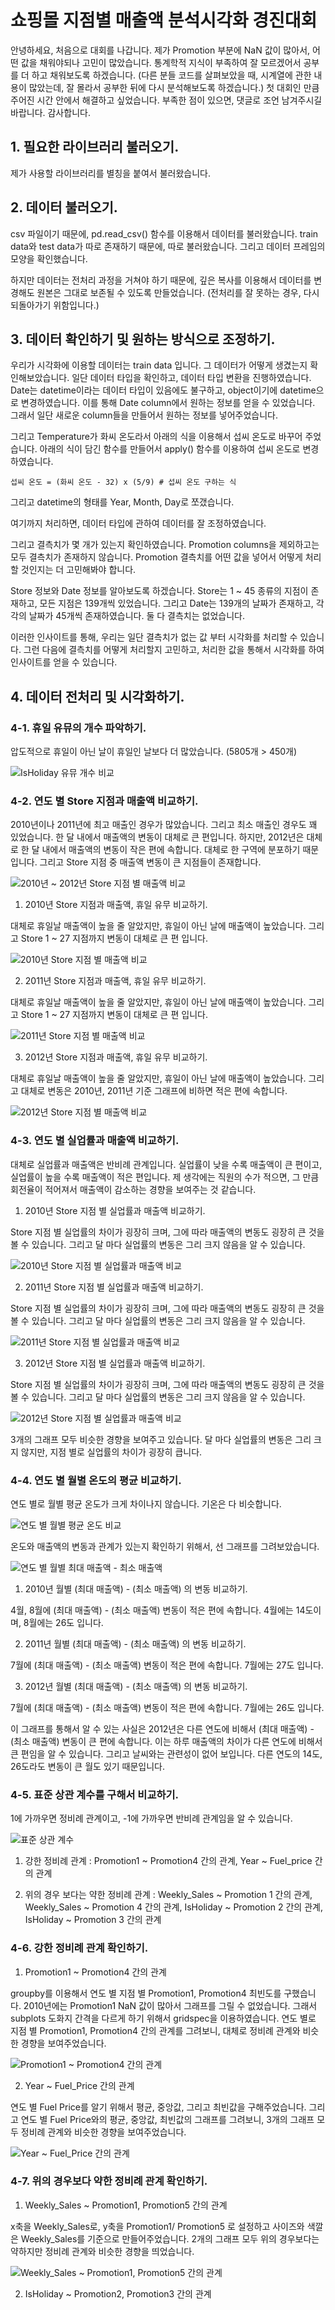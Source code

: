 # 쇼핑몰 지점별 매출액 분석시각화 경진대회

안녕하세요, 처음으로 대회를 나갑니다. 제가 Promotion 부분에 NaN 값이 많아서, 어떤 값을 채워야되나 고민이 많았습니다. 통계학적 지식이 부족하여 잘 모르겠어서 공부를 더 하고 채워보도록 하겠습니다. (다른 분들 코드를 살펴보았을 때, 시계열에 관한 내용이 많았는데, 잘 몰라서 공부한 뒤에 다시 분석해보도록 하겠습니다.) 첫 대회인 만큼 주어진 시간 안에서 해결하고 싶었습니다. 부족한 점이 있으면, 댓글로 조언 남겨주시길 바랍니다. 감사합니다.

## 1. 필요한 라이브러리 불러오기.

제가 사용할 라이브러리를 별칭을 붙여서 불러왔습니다.

## 2. 데이터 불러오기.

csv 파일이기 때문에, pd.read_csv() 함수를 이용해서 데이터를 불러왔습니다. train data와 test data가 따로 존재하기 때문에, 따로 불러왔습니다. 그리고 데이터 프레임의 모양을 확인했습니다.

하지만 데이터는 전처리 과정을 거쳐야 하기 때문에, 깊은 복사를 이용해서 데이터를 변경해도 원본은 그대로 보존될 수 있도록 만들었습니다. (전처리를 잘 못하는 경우, 다시 되돌아가기 위함입니다.)

## 3. 데이터 확인하기 및 원하는 방식으로 조정하기.

우리가 시각화에 이용할 데이터는 train data 입니다. 그 데이터가 어떻게 생겼는지 확인해보았습니다. 일단 데이터 타입을 확인하고, 데이터 타입 변환을 진행하였습니다. Date는 datetime이라는 데이터 타입이 있음에도 불구하고, object이기에 datetime으로 변경하였습니다. 이를 통해 Date column에서 원하는 정보를 얻을 수 있었습니다. 그래서 일단 새로운 column들을 만들어서 원하는 정보를 넣어주었습니다.

그리고 Temperature가 화씨 온도라서 아래의 식을 이용해서 섭씨 온도로 바꾸어 주었습니다. 아래의 식이 담긴 함수를 만들어서 apply() 함수를 이용하여 섭씨 온도로 변경하였습니다.

```
섭씨 온도 = (화씨 온도 - 32) x (5/9) # 섭씨 온도 구하는 식
```

그리고 datetime의 형태를 Year, Month, Day로 쪼갰습니다.

여기까지 처리하면, 데이터 타입에 관하여 데이터를 잘 조정하였습니다.

그리고 결측치가 몇 개가 있는지 확인하였습니다. Promotion columns을 제외하고는 모두 결측치가 존재하지 않습니다. Promotion 결측치를 어떤 값을 넣어서 어떻게 처리할 것인지는 더 고민해봐야 합니다.

Store 정보와 Date 정보를 알아보도록 하겠습니다.
Store는 1 ~ 45 종류의 지점이 존재하고, 모든 지점은 139개씩 있었습니다. 그리고 Date는 139개의 날짜가 존재하고, 각각의 날짜가 45개씩 존재하였습니다. 둘 다 결측치는 없었습니다.

이러한 인사이트를 통해, 우리는 일단 결측치가 없는 값 부터 시각화를 처리할 수 있습니다. 그런 다음에 결측치를 어떻게 처리할지 고민하고, 처리한 값을 통해서 시각화를 하여 인사이트를 얻을 수 있습니다.

## 4. 데이터 전처리 및 시각화하기.

### 4-1. 휴일 유뮤의 개수 파악하기.

압도적으로 휴일이 아닌 날이 휴일인 날보다 더 많았습니다. (5805개 > 450개)

![IsHoliday 유뮤 개수 비교](./images/IsHoliday%20%EC%9C%A0%EB%AC%B4%20%EA%B0%9C%EC%88%98.png)

### 4-2. 연도 별 Store 지점과 매출액 비교하기.

2010년이나 2011년에 최고 매출인 경우가 많았습니다. 그리고 최소 매출인 경우도 꽤 있었습니다. 한 달 내에서 매출액의 변동이 대체로 큰 편입니다. 하지만, 2012년은 대체로 한 달 내에서 매출액의 변동이 작은 편에 속합니다. 대체로 한 구역에 분포하기 때문입니다. 그리고 Store 지점 중 매출액 변동이 큰 지점들이 존재합니다.

![2010년 ~ 2012년 Store 지점 별 매출액 비교](./images/2010%EB%85%84%20~%202012%EB%85%84%20%EC%A7%80%EC%A0%90%EA%B3%BC%20%EB%A7%A4%EC%B6%9C%EC%95%A1%20%EB%B6%84%ED%8F%AC%20%EB%B9%84%EA%B5%90.png)

1. 2010년 Store 지점과 매출액, 휴일 유무 비교하기.

대체로 휴일날 매출액이 높을 줄 알았지만, 휴일이 아닌 날에 매출액이 높았습니다. 그리고 Store 1 ~ 27 지점까지 변동이 대체로 큰 편 입니다.

![2010년 Store 지점 별 매출액 비교](./images/2010%EB%85%84%20%EC%A7%80%EC%A0%90%EA%B3%BC%20%EB%A7%A4%EC%B6%9C%EC%95%A1%20%EB%B6%84%ED%8F%AC%20%EB%B9%84%EA%B5%90.png)

2. 2011년 Store 지점과 매출액, 휴일 유무 비교하기.

대체로 휴일날 매출액이 높을 줄 알았지만, 휴일이 아닌 날에 매출액이 높았습니다. 그리고 Store 1 ~ 27 지점까지 변동이 대체로 큰 편 입니다.

![2011년 Store 지점 별 매출액 비교](./images/2011%EB%85%84%20%EC%A7%80%EC%A0%90%EA%B3%BC%20%EB%A7%A4%EC%B6%9C%EC%95%A1%20%EB%B6%84%ED%8F%AC%20%EB%B9%84%EA%B5%90.png)

3. 2012년 Store 지점과 매출액, 휴일 유무 비교하기.

대체로 휴일날 매출액이 높을 줄 알았지만, 휴일이 아닌 날에 매출액이 높았습니다. 그리고 대체로 변동은 2010년, 2011년 기준 그래프에 비하면 적은 편에 속합니다.

![2012년 Store 지점 별 매출액 비교](./images/2012%EB%85%84%20%EC%A7%80%EC%A0%90%EA%B3%BC%20%EB%A7%A4%EC%B6%9C%EC%95%A1%20%EB%B6%84%ED%8F%AC%20%EB%B9%84%EA%B5%90.png)

### 4-3. 연도 별 실업률과 매출액 비교하기.

대체로 실업률과 매출액은 반비례 관계입니다. 실업률이 낮을 수록 매출액이 큰 편이고, 실업률이 높을 수록 매출액이 적은 편입니다. 제 생각에는 직원의 수가 적으면, 그 만큼 회전율이 적어져서 매출액이 감소하는 경향을 보여주는 것 같습니다.

1. 2010년 Store 지점 별 실업률과 매출액 비교하기.

Store 지점 별 실업률의 차이가 굉장히 크며, 그에 따라 매출액의 변동도 굉장히 큰 것을 볼 수 있습니다. 그리고 달 마다 실업률의 변동은 그리 크지 않음을 알 수 있습니다.

![2010년 Store 지점 별 실업률과 매출액 비교](./images/2010%EB%85%84%20%EC%8B%A4%EC%97%85%EA%B3%BC%20%EB%A7%A4%EC%B6%9C%EC%95%A1.png)

2. 2011년 Store 지점 별 실업률과 매출액 비교하기.

Store 지점 별 실업률의 차이가 굉장히 크며, 그에 따라 매출액의 변동도 굉장히 큰 것을 볼 수 있습니다. 그리고 달 마다 실업률의 변동은 그리 크지 않음을 알 수 있습니다.

![2011년 Store 지점 별 실업률과 매출액 비교](./images/2011%EB%85%84%20%EC%8B%A4%EC%97%85%EA%B3%BC%20%EB%A7%A4%EC%B6%9C%EC%95%A1.png)

3. 2012년 Store 지점 별 실업률과 매출액 비교하기.

Store 지점 별 실업률의 차이가 굉장히 크며, 그에 따라 매출액의 변동도 굉장히 큰 것을 볼 수 있습니다. 그리고 달 마다 실업률의 변동은 그리 크지 않음을 알 수 있습니다.

![2012년 Store 지점 별 실업률과 매출액 비교](./images/2012%EB%85%84%20%EC%8B%A4%EC%97%85%EA%B3%BC%20%EB%A7%A4%EC%B6%9C%EC%95%A1.png)

3개의 그래프 모두 비슷한 경향을 보여주고 있습니다. 달 마다 실업률의 변동은 그리 크지 않지만, 지점 별로 실업률의 차이가 굉장히 큽니다.

### 4-4. 연도 별 월별 온도의 평균 비교하기.

연도 별로 월별 평균 온도가 크게 차이나지 않습니다. 기온은 다 비슷합니다.

![연도 별 월별 평균 온도 비교](./images/%EC%97%B0%EB%8F%84%20%EB%B3%84%20%EC%9B%94%EB%B3%84%20%EC%98%A8%EB%8F%84%EC%9D%98%20%ED%8F%89%EA%B7%A0%20%EB%B9%84%EA%B5%90.png)

온도와 매출액의 변동과 관계가 있는지 확인하기 위해서, 선 그래프를 그려보았습니다.

![연도 별 월별 최대 매출액 - 최소 매출액](<./images/%EC%97%B0%EB%8F%84%20%EB%B3%84%20(%EC%B5%9C%EB%8C%80%20%EB%A7%A4%EC%B6%9C%EC%95%A1)%20-%20(%EC%B5%9C%EC%86%8C%20%EB%A7%A4%EC%B6%9C%EC%95%A1).png>)

1. 2010년 월별 (최대 매출액) - (최소 매출액) 의 변동 비교하기.

4월, 8월에 (최대 매출액) - (최소 매출액) 변동이 적은 편에 속합니다.
4월에는 14도이며, 8월에는 26도 입니다.

2. 2011년 월별 (최대 매출액) - (최소 매출액) 의 변동 비교하기.

7월에 (최대 매출액) - (최소 매출액) 변동이 적은 편에 속합니다.
7월에는 27도 입니다.

3. 2012년 월별 (최대 매출액) - (최소 매출액) 의 변동 비교하기.

7월에 (최대 매출액) - (최소 매출액) 변동이 적은 편에 속합니다.
7월에는 26도 입니다.

이 그래프를 통해서 알 수 있는 사실은 2012년은 다른 연도에 비해서 (최대 매출액) - (최소 매출액) 변동이 큰 편에 속합니다. 이는 하루 매출액의 차이가 다른 연도에 비해서 큰 편임을 알 수 있습니다. 그리고 날씨와는 관련성이 없어 보입니다. 다른 연도의 14도, 26도라도 변동이 큰 월도 있기 때문입니다.

### 4-5. 표준 상관 계수를 구해서 비교하기.

1에 가까우면 정비례 관계이고, -1에 가까우면 반비례 관계임을 알 수 있습니다.

![표준 상관 계수](./images/%ED%91%9C%EC%A4%80%20%EC%83%81%EA%B4%80%20%EA%B3%84%EC%88%98.png)

1. 강한 정비례 관계 : Promotion1 ~ Promotion4 간의 관계, Year ~ Fuel_price 간의 관계

2. 위의 경우 보다는 약한 정비례 관계 : Weekly_Sales ~ Promotion 1 간의 관계, Weekly_Sales ~ Promotion 4 간의 관계, IsHoliday ~ Promotion 2 간의 관계, IsHoliday ~ Promotion 3 간의 관계

### 4-6. 강한 정비례 관계 확인하기.

1. Promotion1 ~ Promotion4 간의 관계

groupby를 이용해서 연도 별 지점 별 Promotion1, Promotion4 최빈도를 구했습니다. 2010년에는 Promotion1 NaN 값이 많아서 그래프를 그릴 수 없었습니다. 그래서 subplots 도화지 간격을 다르게 하기 위해서 gridspec을 이용하였습니다. 연도 별로 지점 별 Promotion1, Promotion4 간의 관계를 그려보니, 대체로 정비례 관계와 비슷한 경향을 보여주었습니다.

![Promotion1 ~ Promotion4 간의 관계](./images/Promotion1%20~%20Promotion4.png)

2. Year ~ Fuel_Price 간의 관계

연도 별 Fuel Price를 알기 위해서 평균, 중앙값, 그리고 최빈값을 구해주었습니다. 그리고 연도 별 Fuel Price와의 평균, 중앙값, 최빈값의 그래프를 그려보니, 3개의 그래프 모두 정비례 관계와 비슷한 경향을 보여주었습니다.

![Year ~ Fuel_Price 간의 관계](./images/Year%20~%20Fuel%20Price.png)

### 4-7. 위의 경우보다 약한 정비례 관계 확인하기.

1. Weekly_Sales ~ Promotion1, Promotion5 간의 관계

x축을 Weekly_Sales로, y축을 Promotion1/ Promotion5 로 설정하고 사이즈와 색깔은 Weekly_Sales를 기준으로 만들어주었습니다. 2개의 그래프 모두 위의 경우보다는 약하지만 정비례 관계와 비슷한 경향을 띄었습니다.

![Weekly_Sales ~ Promotion1, Promotion5 간의 관계](./images/Weekly_Sales%20~%20Promotion1%2C%20Promotion5.png)

2. IsHoliday ~ Promotion2, Promotion3 간의 관계
